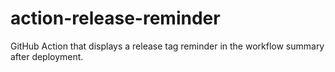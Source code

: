 # action-release-reminder
GitHub Action that displays a release tag reminder in the workflow summary after deployment.
